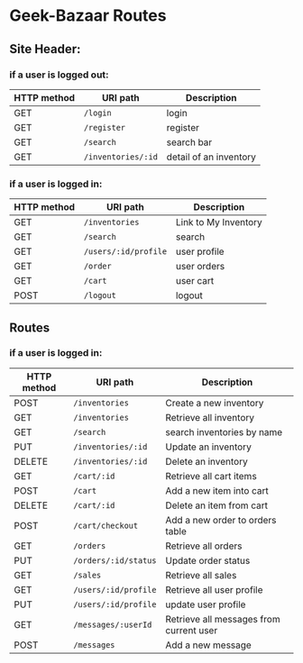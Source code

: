 # Geek-Bazaar Routes

## Site Header:

### if a user is logged out:
HTTP method | URI path | Description
--- | --- | ---
GET | `/login` | login
GET | `/register` | register
GET | `/search` | search bar
GET | `/inventories/:id` | detail of an inventory

### if a user is logged in:
HTTP method | URI path | Description 
--- | --- | ---
GET | `/inventories` | Link to My Inventory
GET | `/search`  | search
GET | `/users/:id/profile` | user profile
GET | `/order` | user orders
GET | `/cart` | user cart
POST | `/logout` | logout

## Routes 

### if a user is logged in:
HTTP method | URI path | Description 
--- | --- | ---
POST | `/inventories` | Create a new inventory 
GET | `/inventories` | Retrieve all inventory
GET | `/search` | search inventories by name 
PUT | `/inventories/:id` | Update an inventory
DELETE | `/inventories/:id` | Delete an inventory
GET | `/cart/:id` | Retrieve all cart items
POST | `/cart` | Add a new item into cart
DELETE | `/cart/:id` | Delete an item from cart
POST | `/cart/checkout` | Add a new order to orders table
GET | `/orders` | Retrieve all orders
PUT | `/orders/:id/status` | Update order status
GET | `/sales` | Retrieve all sales
GET | `/users/:id/profile` | Retrieve all user profile
PUT | `/users/:id/profile` | update user profile
GET | `/messages/:userId` | Retrieve all messages from current user
POST | `/messages` | Add a new message




